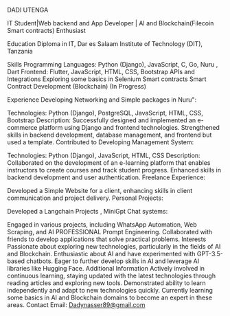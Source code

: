 DADI UTENGA 

IT Student|Web backend and App Developer | AI and Blockchain(Filecoin Smart contracts) Enthusiast

Education
Diploma in IT, Dar es Salaam Institute of Technology (DIT), Tanzania

Skills
Programming Languages: Python (Django), JavaScript, C, Go, Nuru , Dart
Frontend: Flutter, JavaScript, HTML, CSS, Bootstrap
APIs and Integrations
Exploring some basics in Selenium Smart contracts
Smart Contract Development (Blockchain) (In Progress)

Experience
Developing Networking and Simple packages in Nuru":

Technologies: Python (Django), PostgreSQL, JavaScript, HTML, CSS, Bootstrap
Description: Successfully designed and implemented an e-commerce platform using Django and frontend technologies. Strengthened skills in backend development, database management, and frontend but used a template.
Contributed to Developing Management System:

Technologies: Python (Django), JavaScript, HTML, CSS
Description: Collaborated on the development of an e-learning platform that enables instructors to create courses and track student progress. Enhanced skills in backend development and user authentication.
Freelance Experience:

Developed a Simple Website for a client, enhancing skills in client communication and project delivery.
Personal Projects:

Developed a Langchain Projects , MiniGpt Chat systems:

Engaged in various projects, including WhatsApp Automation, Web Scraping, and AI PROFESSIONAL Prompt Engineering. Collaborated with friends to develop applications that solve practical problems.
Interests
Passionate about exploring new technologies, particularly in the fields of AI and Blockchain.
Enthusiastic about AI and have experimented with GPT-3.5-based chatbots. Eager to further develop skills in AI and leverage AI libraries like Hugging Face.
Additional Information
Actively involved in continuous learning, staying updated with the latest technologies through reading articles and exploring new tools.
Demonstrated ability to learn independently and adapt to new technologies quickly.
Currently learning some basics in AI and Blockchain domains to become an expert in these areas.
Contact
Email: Dadynasser89@gmail.com
